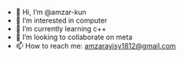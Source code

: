 - 👋 Hi, I’m @amzar-kun
- 👀 I’m interested in computer
- 🌱 I’m currently learning c++ 
- 💞️ I’m looking to collaborate on meta
- 📫 How to reach me: amzarayisy1812@gmail.com

<!---
amzar-kun/amzar-kun is a ✨ special ✨ repository because its `README.md` (this file) appears on your GitHub profile.
You can click the Preview link to take a look at your changes.
--->
